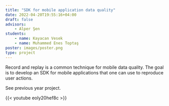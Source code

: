 ```yaml
---
title: "SDK for mobile application data quality"
date: 2022-04-20T19:55:16+04:00
draft: false
advisors: 
    - Alper Şen
students: 
    - name: Kayacan Vesek
    - name: Muhammed Enes Toptaş
poster: images/poster.png
type: project
---
```


Record and replay is a common technique for mobile data quality. The goal is to develop an SDK for mobile applications that one can use to reproduce user actions.

See previous year project.

{{< youtube eoly20hef8c >}}